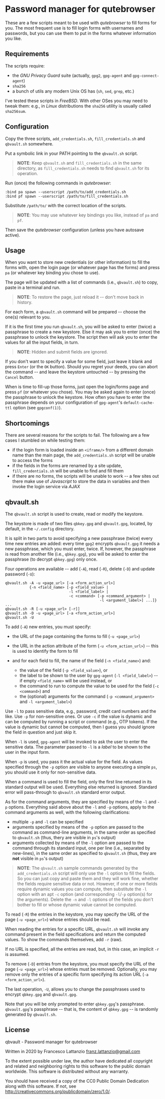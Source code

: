 Password manager for qutebrowser
================================
These are a few scripts meant to be used with *qutebrowser* to fill
forms for you.
The most frequent use is to fill login forms with usernames and
passwords, but you can use them to put in the forms whatever information
you like.

Requirements
------------
The scripts require:

* the *GNU Privacy Guard* suite (actually, `gpg2`, `gpg-agent` and
  `gpg-connect-agent`)
* `sha256`
* a bunch of utils any modern Unix OS has (`sh`, `sed`, `grep`, etc.)

I've tested these scripts in *FreeBSD*.
With other OSes you may need to tweak them: e.g., in *Linux*
distributions the `sha256` utility is usually called `sha256sum`.

Configuration
-------------
Copy the three scripts, `add_credentials.sh`, `fill_credentials.sh` and
`qbvault.sh` somewhere.

Put a symbolic link in your PATH pointing to the `qbvault.sh` script.

> **NOTE**: Keep `qbvault.sh` and `fill_credentials.sh` in the same
> directory, as `fill_credentials.sh` needs to find `qbvault.sh` for
> its operation.

Run (once) the following commands in *qutebrowser*:

```
:bind pa spawn --userscript /path/to/add_credentials.sh
:bind pf spawn --userscript /path/to/fill_credentials.sh
```

Substitute `/path/to/` with the correct location of the scripts.

> **NOTE**: You may use whatever key bindings you like, instead of `pa`
> and `pf`.

Then save the *qutebrowser* configuration (unless you have autosave
active).

Usage
-----
When you want to store new credentials (or other information) to fill
the forms with, open the login page (or whatever page has the forms) and
press `pa` (or whatever key binding you chose to use).

The page will be updated with a list of commands (i.e., `qbvault.sh`) to
copy, paste in a terminal and run.

> **NOTE**: To restore the page, just reload it -- don't move back in
> history.

For each form, a `qbvault.sh` command will be prepared -- choose the
one(s) relevant to you.

If it is the first time you run `qbvault.sh`, you will be asked to enter
(twice) a passphrase to create a new keystore.
Else it may ask you to enter (once) the passphrase to unlock the
keystore.
The script then will ask you to enter the values for all the input
fields, in turn.

> **NOTE**: Hidden and submit fields are ignored.

If you don't want to specify a value for some field, just leave it blank
and press `Enter` (or the `OK` button).
Should you regret your deeds, you can abort the command -- and leave the
keystore untouched -- by pressing the `Cancel` button.

When is time to fill-up those forms, just open the login/forms page and
press `pf` (or whatever you chose).
You may be asked again to enter (once) the passphrase to unlock the
keystore.
How often you have to enter the passphrase depends on your configuration
of `gpg-agent`'s `default-cache-ttl` option (see `gpgconf(1)`).

Shortcomings
------------
There are several reasons for the scripts to fail.
The following are a few cases I stumbled on while testing them:

* if the login form is loaded inside an `<iframe/>` from a different
  domain name than the main page, the `add_credentials.sh` script will
  be unable to access the forms
* if the fields in the forms are renamed by a site update,
  `fill_credentials.sh` will be unable to find and fill them
* if there are no forms, the scripts will be unable to work -- a few
  sites out there make use of *Javascript* to store the data in
  variables and then invoke the login service via *AJAX*

qbvault.sh
----------
The `qbvault.sh` script is used to create, read or modify the keystore.

The keystore is made of two files `qbkey.gpg` and `qbvault.gpg`,
located, by default, in the `~/.config` directory.

It is split in two parts to avoid specifying a new passphrase (twice)
every time new entries are added: every time `gpg2` encrypts
`qbvault.gpg` it needs a new passphrase, which you must enter, twice.
If, however, the passphrase is read from another file (i.e.,
`qbkey.gpg`), you will be asked to enter the passphrase (to decrypt
`qbkey.gpg`) only once.

Four operations are available -- add (`-A`), read (`-R`), delete (`-D`)
and update password (`-U`):

```
qbvault.sh -A -u <page_url> [-a <form_action_url>]
           {-n <field_name> [-p <field_value> |
                             -l <field_label> |
                             -c <command> [-p <command_argument> |
                                           -l <argument_label>] ...]} ...
qbvault.sh -R [-u <page_url> [-r]]
qbvault.sh -D -u <page_url> [-a <form_action_url>]
qbvault.sh -U
```

To add (`-A`) new entries, you must specify:

* the URL of the page containing the forms to fill (`-u <page_url>`)
* the URL in the action attribute of the form (`-u <form_action_url>`)
  -- this is used to identify the form to fill
* and for each field to fill, the name of the field (`-n <field_name>`)
  and:

  * the value of the field (`-p <field_value>`), or
  * the label to be shown to the user by `gpg-agent`
    (`-l <field_label>`) -- if empty `<field_name>` will be used
    instead, or
  * the command to run to compute the value to be used for the field
    (`-c <command>`) and
  * the (optional) arguments for the command (`-p <command_argument>`
    and `-l <argument_label>`)

Use `-l` to pass sensitive data, e.g., password, credit card numbers and
the like.
Use `-p` for non-sensitive ones.
Or use `-c` if the value is dynamic and can be computed by running a
script or command (e.g., OTP tokens).
If the value is dynamic but cannot be computed, then I guess you should
ignore the field in question and just skip it.

When `-l` is used, `gpg-agent` will be invoked to ask the user to enter
the sensitive data.
The parameter passed to `-l` is a *label* to be shown to the user in the
input form.

When `-p` is used, you pass it the actual value for the field.
As values specified through the `-p` option are visible to anyone
executing a simple `ps`, you should use it only for non-sensitive data.

When a command is used to fill the field, only the first line returned
in its standard output will be used.
Everything else returned is ignored.
Standard error will pass-through to `qbvault.sh` standard error output.

As for the command arguments, they are specified by means of the `-l`
and `-p` options.
Everything said above about the `-l` and `-p` options, apply to the
command arguments as well, with the following clarifications:

* multiple `-p` and `-l` can be specified
* arguments specified by means of the `-p` option are passed to the
  command as command-line arguments, in the same order as specified to
  `qbvault.sh` (thus, thery are visible in `ps`'s output)
* arguments collected by means of the `-l` option are passed to the
  command through its standard input, one per line (i.e., separated by
  new-lines), in the same order as specified to `qbvault.sh` (thus, they
  are **not** visible in `ps`'s output)

> **NOTE**: The `qbvault.sh` sample commands generated by the
> `add_credentials.sh` script will only use the `-l` option to fill the
> fields.
> So you can just copy and paste them and they will work fine, whether
> the fields require sensitive data or not.
> However, if one or more fields require dynamic values you can compute,
> then substitute the `-l` option with an apt `-c` option (and
> corresponding `-l`/`-p` option(s) for the arguments).
> Delete the `-n` and `-l` options of the fields you don't bother to
> fill or whose dynamic value cannot be computed.

To read (`-R`) the entries in the keystore, you may specify the URL of
the page (`-u <page_url>`) whose entries should be read.

When reading the entries for a specific URL, `qbvault.sh` will invoke
any command present in the field specifications and return the computed
values.
To show the commands themselves, add `-r` (raw).

If no URL is specified, all the entries are read, but, in this case, an
implicit `-r` is assumed.

To remove (`-D`) entries from the keystore, you must specify the URL of
the page (`-u <page_url>`) whose entries must be removed.
Optionally, you may remove only the entries of a specific form
specifying its action URL (`-a <form_action_url>`).

The last operation, `-U`, allows you to change the passphrases used to
encrypt `qbkey.gpg` and `qbvault.gpg`.

Note that you will be only prompted to enter `qbkey.gpg`'s passphrase.
`qbvault.gpg`'s passphrase -- that is, the content of `qbkey.gpg` -- is
randomly generated by `qbvault.sh`.

License
-------
qbvault - Password manager for qutebrowser

Written in 2020 by Francesco Lattanzio <franz.lattanzio@gmail.com>

To the extent possible under law, the author have dedicated all
copyright and related and neighboring rights to this software to the
public domain worldwide. This software is distributed without any
warranty.

You should have received a copy of the CC0 Public Domain Dedication
along with this software.
If not, see <http://creativecommons.org/publicdomain/zero/1.0/>.
